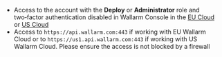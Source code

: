* Access to the account with the **Deploy** or **Administrator** role and two‑factor authentication disabled in Wallarm Console in the [EU Cloud](https://my.wallarm.com/) or [US Cloud](https://us1.my.wallarm.com/)
* Access to `https://api.wallarm.com:443` if working with EU Wallarm Cloud or to `https://us1.api.wallarm.com:443` if working with US Wallarm Cloud. Please ensure the access is not blocked by a firewall
